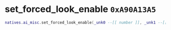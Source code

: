# set_forced_look_enable `0xA90A13A5`

```lua
natives.ai_misc.set_forced_look_enable(_unk0 --[[ number ]], _unk1 --[[ number ]])
```